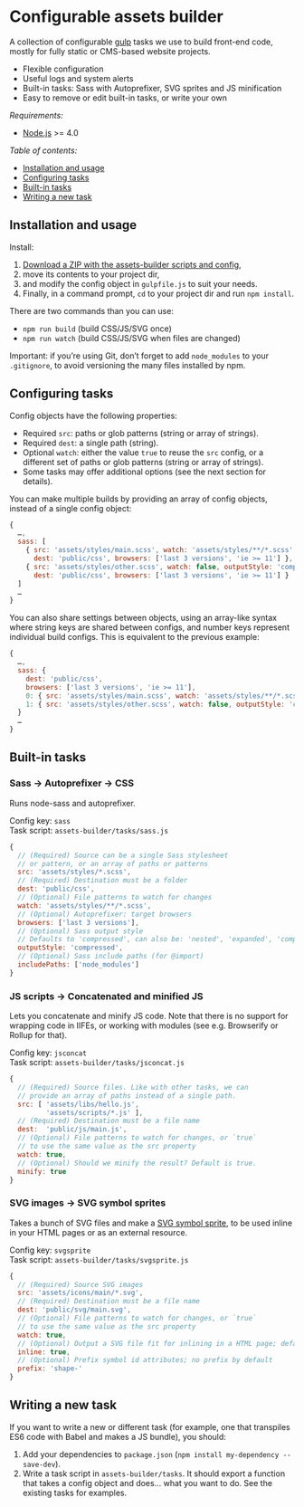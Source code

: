 Configurable assets builder
===========================

A collection of configurable [gulp][] tasks we use to build front-end code, mostly for fully static or CMS-based website projects.

-   Flexible configuration
-   Useful logs and system alerts
-   Built-in tasks: Sass with Autoprefixer, SVG sprites and JS minification
-   Easy to remove or edit built-in tasks, or write your own

*Requirements:*

-   [Node.js][] >= 4.0

*Table of contents:*

-   [Installation and usage](#installation-and-usage)
-   [Configuring tasks](#configuring-tasks)
-   [Built-in tasks](#built-in-tasks)
-   [Writing a new task](#writing-a-new-task)


Installation and usage
----------------------

Install:

1.  [Download a ZIP with the assets-builder scripts and config][ZIP],
2.  move its contents to your project dir,
3.  and modify the config object in `gulpfile.js` to suit your needs.
4.  Finally, in a command prompt, `cd` to your project dir and run `npm install`.

There are two commands than you can use:

-   `npm run build` (build CSS/JS/SVG once)
-   `npm run watch` (build CSS/JS/SVG when files are changed)

Important: if you’re using Git, don’t forget to add `node_modules` to your `.gitignore`, to avoid versioning the many files installed by npm.


Configuring tasks
-----------------

Config objects have the following properties:

-   Required `src`: paths or glob patterns (string or array of strings).
-   Required `dest`: a single path (string).
-   Optional `watch`: either the value `true` to reuse the `src` config, or a different set of paths or glob patterns (string or array of strings).
-   Some tasks may offer additional options (see the next section for details).

You can make multiple builds by providing an array of config objects, instead of a single config object:

```js
{
  …,
  sass: [
    { src: 'assets/styles/main.scss', watch: 'assets/styles/**/*.scss',
      dest: 'public/css', browsers: ['last 3 versions', 'ie >= 11'] },
    { src: 'assets/styles/other.scss', watch: false, outputStyle: 'compact',
      dest: 'public/css', browsers: ['last 3 versions', 'ie >= 11'] }
  ]
  …
}
```

You can also share settings between objects, using an array-like syntax where string keys are shared between configs, and number keys represent individual build configs. This is equivalent to the previous example:

```js
{
  …,
  sass: {
    dest: 'public/css',
    browsers: ['last 3 versions', 'ie >= 11'],
    0: { src: 'assets/styles/main.scss', watch: 'assets/styles/**/*.scss' },
    1: { src: 'assets/styles/other.scss', watch: false, outputStyle: 'compact' }
  }
  …
}
```


Built-in tasks
--------------

### Sass → Autoprefixer → CSS

Runs node-sass and autoprefixer.

Config key: `sass`<br>
Task script: `assets-builder/tasks/sass.js`

```js
{
  // (Required) Source can be a single Sass stylesheet
  // or pattern, or an array of paths or patterns
  src: 'assets/styles/*.scss',
  // (Required) Destination must be a folder
  dest: 'public/css',
  // (Optional) File patterns to watch for changes
  watch: 'assets/styles/**/*.scss',
  // (Optional) Autoprefixer: target browsers
  browsers: ['last 3 versions'],
  // (Optional) Sass output style
  // Defaults to 'compressed', can also be: 'nested', 'expanded', 'compact'
  outputStyle: 'compressed',
  // (Optional) Sass include paths (for @import)
  includePaths: ['node_modules']
}
```

### JS scripts → Concatenated and minified JS

Lets you concatenate and minify JS code. Note that there is no support for wrapping code in IIFEs, or working with modules (see e.g. Browserify or Rollup for that). 

Config key: `jsconcat`<br>
Task script: `assets-builder/tasks/jsconcat.js`

```js
{
  // (Required) Source files. Like with other tasks, we can
  // provide an array of paths instead of a single path.
  src: [ 'assets/libs/hello.js',
         'assets/scripts/*.js' ],
  // (Required) Destination must be a file name
  dest:  'public/js/main.js',
  // (Optional) File patterns to watch for changes, or `true`
  // to use the same value as the src property
  watch: true,
  // (Optional) Should we minify the result? Default is true.
  minify: true
}
```

### SVG images → SVG symbol sprites

Takes a bunch of SVG files and make a [SVG symbol sprite][DOC_SVG_SPRITES], to be used inline in your HTML pages or as an external resource.

Config key: `svgsprite`<br>
Task script: `assets-builder/tasks/svgsprite.js`

```js
{
  // (Required) Source SVG images
  src: 'assets/icons/main/*.svg',
  // (Required) Destination must be a file name
  dest: 'public/svg/main.svg',
  // (Optional) File patterns to watch for changes, or `true`
  // to use the same value as the src property
  watch: true,
  // (Optional) Output a SVG file fit for inlining in a HTML page; defaults to false
  inline: true,
  // (Optional) Prefix symbol id attributes; no prefix by default
  prefix: 'shape-'
}
```


Writing a new task
------------------

If you want to write a new or different task (for example, one that transpiles ES6 code with Babel and makes a JS bundle), you should:

1.  Add your dependencies to `package.json` (`npm install my-dependency --save-dev`).
2.  Write a task script in `assets-builder/tasks`. It should export a function that takes a config object and does… what you want to do. See the existing tasks for examples.


[gulp]: http://gulpjs.com/
[Node.js]: https://nodejs.org
[ZIP]: https://github.com/gradientz/assets-builder/archive/master.zip
[DOC_SVG_SPRITES]: http://fvsch.com/code/svg-icons/how-to/
